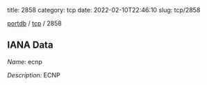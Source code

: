 title: 2858
category: tcp
date: 2022-02-10T22:46:10
slug: tcp/2858

[portdb](/) / [tcp](/category/tcp.html) / 2858


## IANA Data

_Name:_ ecnp

_Description:_ ECNP

